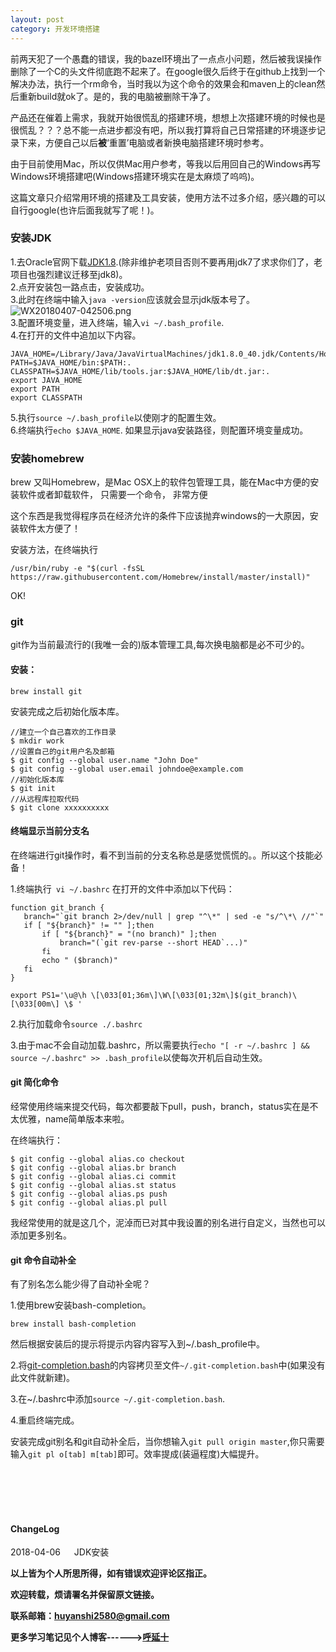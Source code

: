 ```yaml
--- 
layout: post
category: 开发环境搭建
---
```


前两天犯了一个愚蠢的错误，我的bazel环境出了一点点小问题，然后被我误操作删除了一个C的头文件彻底跑不起来了。在google很久后终于在github上找到一个解决办法，执行一个rm命令，当时我以为这个命令的效果会和maven上的clean然后重新build就ok了。是的，我的电脑被删除干净了。  

产品还在催着上需求，我就开始很慌乱的搭建环境，想想上次搭建环境的时候也是很慌乱？？？总不能一点进步都没有吧，所以我打算将自己日常搭建的环境逐步记录下来，方便自己以后**被**‘重置’电脑或者新换电脑搭建环境时参考。

由于目前使用Mac，所以仅供Mac用户参考，等我以后用回自己的Windows再写Windows环境搭建吧(Windows搭建环境实在是太麻烦了呜呜)。  

这篇文章只介绍常用环境的搭建及工具安装，使用方法不过多介绍，感兴趣的可以自行google(也许后面我就写了呢！)。


### 安装JDK  
1.去Oracle官网下载<a href="http://www.oracle.com/technetwork/java/javase/downloads/jdk8-downloads-2133151.html">JDK1.8</a>.(除非维护老项目否则不要再用jdk7了求求你们了，老项目也强烈建议迁移至jdk8)。  
2.点开安装包一路点击，安装成功。  
3.此时在终端中输入```java -version```应该就会显示jdk版本号了。
![WX20180407-042506.png](https://i.loli.net/2018/04/07/5ac7d7fbe8bec.png)  
3.配置环境变量，进入终端，输入```vi ~/.bash_profile```.  
4.在打开的文件中追加以下内容。  

```
JAVA_HOME=/Library/Java/JavaVirtualMachines/jdk1.8.0_40.jdk/Contents/Home
PATH=$JAVA_HOME/bin:$PATH:.
CLASSPATH=$JAVA_HOME/lib/tools.jar:$JAVA_HOME/lib/dt.jar:.
export JAVA_HOME
export PATH
export CLASSPATH

```
5.执行```source ~/.bash_profile```以使刚才的配置生效。  
6.终端执行```echo $JAVA_HOME```.
如果显示java安装路径，则配置环境变量成功。

### 安装homebrew
brew 又叫Homebrew，是Mac OSX上的软件包管理工具，能在Mac中方便的安装软件或者卸载软件， 只需要一个命令， 非常方便

这个东西是我觉得程序员在经济允许的条件下应该抛弃windows的一大原因，安装软件太方便了！

安装方法，在终端执行
```
/usr/bin/ruby -e "$(curl -fsSL https://raw.githubusercontent.com/Homebrew/install/master/install)"
```

OK!

### git

git作为当前最流行的(我唯一会的)版本管理工具,每次换电脑都是必不可少的。  
#### 安装：  
```
brew install git
```
安装完成之后初始化版本库。  

```
//建立一个自己喜欢的工作目录
$ mkdir work
//设置自己的git用户名及邮箱
$ git config --global user.name "John Doe"
$ git config --global user.email johndoe@example.com
//初始化版本库  
$ git init
//从远程库拉取代码
$ git clone xxxxxxxxxx
```

#### 终端显示当前分支名
在终端进行git操作时，看不到当前的分支名称总是感觉慌慌的。。所以这个技能必备！

1.终端执行``` vi ~/.bashrc```
在打开的文件中添加以下代码：

```
function git_branch {
   branch="`git branch 2>/dev/null | grep "^\*" | sed -e "s/^\*\ //"`"
   if [ "${branch}" != "" ];then
       if [ "${branch}" = "(no branch)" ];then
           branch="(`git rev-parse --short HEAD`...)"
       fi
       echo " ($branch)"
   fi
}

export PS1='\u@\h \[\033[01;36m\]\W\[\033[01;32m\]$(git_branch)\[\033[00m\] \$ '
```
2.执行加载命令```source ./.bashrc```

3.由于mac不会自动加载.bashrc，所以需要执行```echo "[ -r ~/.bashrc ] && source ~/.bashrc" >> .bash_profile```以使每次开机后自动生效。

#### git 简化命令

经常使用终端来提交代码，每次都要敲下pull，push，branch，status实在是不太优雅，name简单版本来啦。

在终端执行：

```
$ git config --global alias.co checkout
$ git config --global alias.br branch
$ git config --global alias.ci commit
$ git config --global alias.st status
$ git config --global alias.ps push
$ git config --global alias.pl pull
```
我经常使用的就是这几个，泥淖而已对其中我设置的别名进行自定义，当然也可以添加更多别名。

#### git 命令自动补全  

有了别名怎么能少得了自动补全呢？

1.使用brew安装bash-completion。

```
brew install bash-completion
```
然后根据安装后的提示将提示内容内容写入到~/.bash_profile中。  

2.将<a href="https://github.com/git/git/tree/master/contrib/completion">git-completion.bash</a>的内容拷贝至文件```~/.git-completion.bash```中(如果没有此文件就新建)。

3.在~/.bashrc中添加```source ~/.git-completion.bash```.

4.重启终端完成。

安装完成git别名和git自动补全后，当你想输入```git pull origin master```,你只需要输入```git pl o[tab] m[tab]```即可。效率提成(装逼程度)大幅提升。



<br>
<br>
<br>
<br>
<h4>ChangeLog</h4>
2018-04-06 &#8195; JDK安装  

<br>

**以上皆为个人所思所得，如有错误欢迎评论区指正。**

**欢迎转载，烦请署名并保留原文链接。**

**联系邮箱：huyanshi2580@gmail.com**

**更多学习笔记见个人博客------><a href="https://hublanker.github.io/blog/">呼延十</a>**
